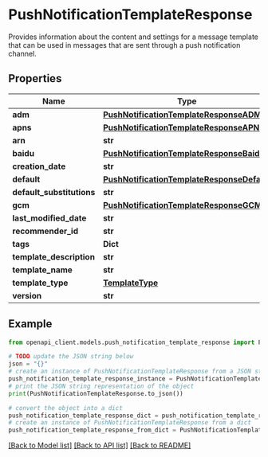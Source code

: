 # PushNotificationTemplateResponse

Provides information about the content and settings for a message template that can be used in messages that are sent through a push notification channel.

## Properties

Name | Type | Description | Notes
------------ | ------------- | ------------- | -------------
**adm** | [**PushNotificationTemplateResponseADM**](PushNotificationTemplateResponseADM.md) |  | [optional] 
**apns** | [**PushNotificationTemplateResponseAPNS**](PushNotificationTemplateResponseAPNS.md) |  | [optional] 
**arn** | **str** |  | [optional] 
**baidu** | [**PushNotificationTemplateResponseBaidu**](PushNotificationTemplateResponseBaidu.md) |  | [optional] 
**creation_date** | **str** |  | 
**default** | [**PushNotificationTemplateResponseDefault**](PushNotificationTemplateResponseDefault.md) |  | [optional] 
**default_substitutions** | **str** |  | [optional] 
**gcm** | [**PushNotificationTemplateResponseGCM**](PushNotificationTemplateResponseGCM.md) |  | [optional] 
**last_modified_date** | **str** |  | 
**recommender_id** | **str** |  | [optional] 
**tags** | **Dict** |  | [optional] 
**template_description** | **str** |  | [optional] 
**template_name** | **str** |  | 
**template_type** | [**TemplateType**](TemplateType.md) |  | 
**version** | **str** |  | [optional] 

## Example

```python
from openapi_client.models.push_notification_template_response import PushNotificationTemplateResponse

# TODO update the JSON string below
json = "{}"
# create an instance of PushNotificationTemplateResponse from a JSON string
push_notification_template_response_instance = PushNotificationTemplateResponse.from_json(json)
# print the JSON string representation of the object
print(PushNotificationTemplateResponse.to_json())

# convert the object into a dict
push_notification_template_response_dict = push_notification_template_response_instance.to_dict()
# create an instance of PushNotificationTemplateResponse from a dict
push_notification_template_response_from_dict = PushNotificationTemplateResponse.from_dict(push_notification_template_response_dict)
```
[[Back to Model list]](../README.md#documentation-for-models) [[Back to API list]](../README.md#documentation-for-api-endpoints) [[Back to README]](../README.md)


